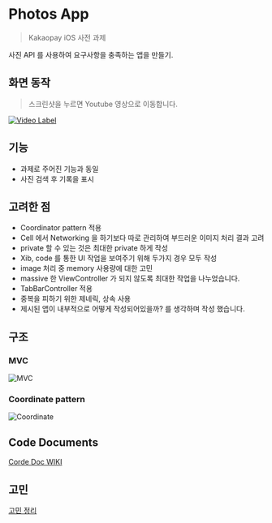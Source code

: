 # Photos App

> Kakaopay iOS 사전 과제

사진 API 를 사용하여 요구사항을 충족하는 앱을 만들기.

## 화면 동작

> 스크린샷을 누르면 Youtube 영상으로 이동합니다. 

[![Video Label](http://img.youtube.com/vi/P5-yaIQWo68/0.jpg)](https://youtu.be/P5-yaIQWo68?t=0s)

## 기능

- 과제로 주어진 기능과 동일
- 사진 검색 후 기록을 표시

## 고려한 점

- Coordinator pattern 적용
- Cell 에서 Networking 을 하기보다 따로 관리하여 부드러운 이미지 처리 결과 고려
- private 할 수 있는 것은 최대한 private 하게 작성
- Xib, code 를 통한 UI 작업을 보여주기 위해 두가지 경우 모두 작성
- image 처리 중 memory 사용량에 대한 고민
- massive 한 ViewController 가 되지 않도록 최대한 작업을 나누었습니다.
- TabBarController 적용
- 중복을 피하기 위한 제네릭, 상속 사용
- 제시된 앱이 내부적으로 어떻게 작성되어있을까? 를 생각하며 작성 했습니다.

## 구조

### MVC
![MVC](https://user-images.githubusercontent.com/37286026/107844051-9f3de600-6e13-11eb-947b-eb9c0e787c19.png)

### Coordinate pattern
![Coordinate](https://user-images.githubusercontent.com/37286026/107844052-a2d16d00-6e13-11eb-908e-90223f2ff547.png)

## Code Documents
[Corde Doc WIKI](https://github.com/sangbeomLee/Photos/wiki/Cord-Document)

## 고민
[고민 정리](https://github.com/sangbeomLee/Photos/wiki/시행착오)
